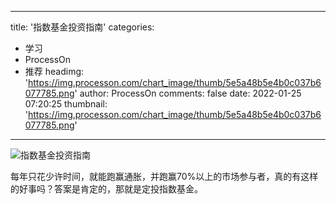
---
title: '指数基金投资指南'
categories: 
 - 学习
 - ProcessOn
 - 推荐
headimg: 'https://img.processon.com/chart_image/thumb/5e5a48b5e4b0c037b6077785.png'
author: ProcessOn
comments: false
date: 2022-01-25 07:20:25
thumbnail: 'https://img.processon.com/chart_image/thumb/5e5a48b5e4b0c037b6077785.png'
---

<div>   
<img class="thumb" alt="指数基金投资指南" src="https://img.processon.com/chart_image/thumb/5e5a48b5e4b0c037b6077785.png" referrerpolicy="no-referrer">
<p>每年只花少许时间，就能跑赢通胀，并跑赢70%以上的市场参与者，真的有这样的好事吗？答案是肯定的，那就是定投指数基金。</p>  
</div>
            